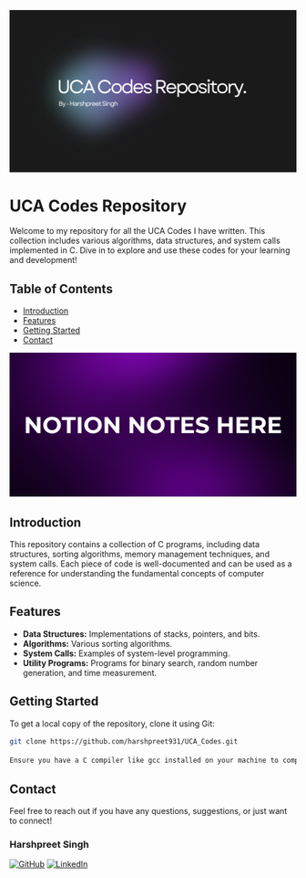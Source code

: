![Banner Image](./BannerImg.png)

# UCA Codes Repository

Welcome to my repository for all the UCA Codes I have written. This collection includes various algorithms, data structures, and system calls implemented in C. Dive in to explore and use these codes for your learning and development!

## Table of Contents

- [Introduction](#introduction)
- [Features](#features)
- [Getting Started](#getting-started)
- [Contact](#contact)

<!-- Adding a clickable banner image to go to notes -->
[![Click here to go to my notes](./banner.png)](https://harshpreet931.notion.site/C_Programming-4f4c37edcb794b49a43182b106ea6f1f?pvs=4)

## Introduction

This repository contains a collection of C programs, including data structures, sorting algorithms, memory management techniques, and system calls. Each piece of code is well-documented and can be used as a reference for understanding the fundamental concepts of computer science.

## Features

- **Data Structures:** Implementations of stacks, pointers, and bits.
- **Algorithms:** Various sorting algorithms.
- **System Calls:** Examples of system-level programming.
- **Utility Programs:** Programs for binary search, random number generation, and time measurement.

## Getting Started

To get a local copy of the repository, clone it using Git:

```bash
git clone https://github.com/harshpreet931/UCA_Codes.git

Ensure you have a C compiler like gcc installed on your machine to compile and run the programs.
```

## Contact

Feel free to reach out if you have any questions, suggestions, or just want to connect!

### Harshpreet Singh

[![GitHub](https://img.shields.io/badge/GitHub-181717?style=for-the-badge&logo=github)](https://github.com/harshpreet931)
[![LinkedIn](https://img.shields.io/badge/LinkedIn-0077B5?style=for-the-badge&logo=linkedin)](https://www.linkedin.com/in/harshpreet931)
